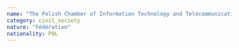 ```yaml
---
name: "The Polish Chamber of Information Technology and Telecommunications"
category: civil_society
nature: "Fédération"
nationality: POL
---
```

    